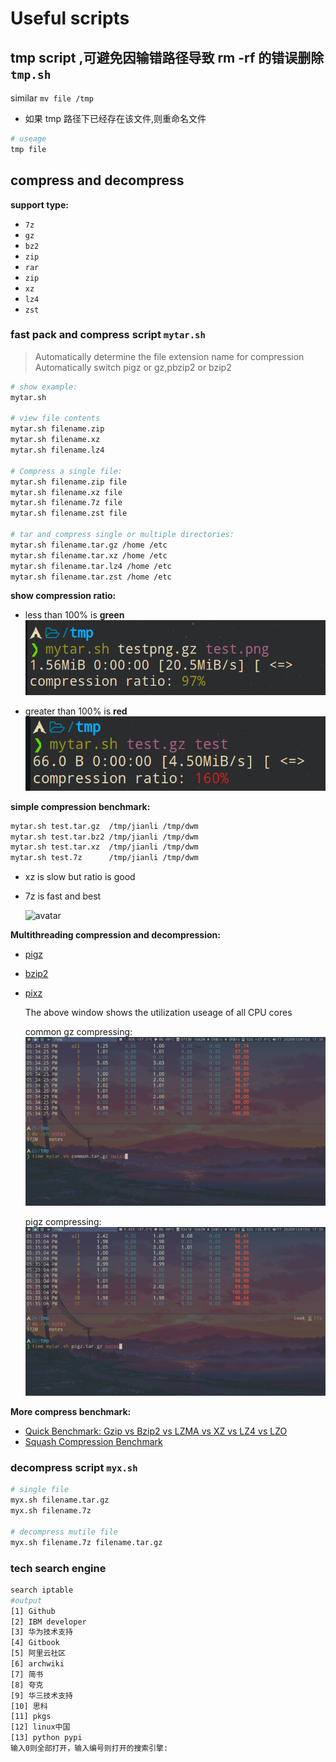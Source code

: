 # Useful scripts

## tmp script ,可避免因输错路径导致 rm -rf 的错误删除 `tmp.sh`

similar `mv file /tmp`

- 如果 tmp 路径下已经存在该文件,则重命名文件

```bash
# useage
tmp file
```

## compress and decompress

**support type:**

- `7z`
- `gz`
- `bz2`
- `zip`
- `rar`
- `zip`
- `xz`
- `lz4`
- `zst`

### fast pack and compress script `mytar.sh`

> Automatically determine the file extension name for compression
> Automatically switch pigz or gz,pbzip2 or bzip2

```bash
# show example:
mytar.sh

# view file contents
mytar.sh filename.zip
mytar.sh filename.xz
mytar.sh filename.lz4

# Compress a single file:
mytar.sh filename.zip file
mytar.sh filename.xz file
mytar.sh filename.7z file
mytar.sh filename.zst file

# tar and compress single or multiple directories:
mytar.sh filename.tar.gz /home /etc
mytar.sh filename.tar.xz /home /etc
mytar.sh filename.tar.lz4 /home /etc
mytar.sh filename.tar.zst /home /etc
```

**show compression ratio:**

- less than 100% is **green**
  ![avatar](/Pictures/ratio.png)

- greater than 100% is **red**
  ![avatar](/Pictures/ratio1.png)

**simple compression benchmark:**

```bash
mytar.sh test.tar.gz  /tmp/jianli /tmp/dwm
mytar.sh test.tar.bz2 /tmp/jianli /tmp/dwm
mytar.sh test.tar.xz  /tmp/jianli /tmp/dwm
mytar.sh test.7z      /tmp/jianli /tmp/dwm
```

- xz is slow but ratio is good

- 7z is fast and best

  ![avatar](/Pictures/benchmark.gif)

**Multithreading compression and decompression:**

- [pigz](https://github.com/madler/pigz)
- [bzip2](https://linux.die.net/man/1/pbzip2)
- [pixz](https://github.com/vasi/pixz)

  The above window shows the utilization useage of all CPU cores

  common gz compressing:
  ![avatar](/Pictures/pigz.gif)

  pigz compressing:
  ![avatar](/Pictures/pigz1.gif)

**More compress benchmark:**

- [Quick Benchmark: Gzip vs Bzip2 vs LZMA vs XZ vs LZ4 vs LZO](https://catchchallenger.first-world.info/wiki/Quick_Benchmark:_Gzip_vs_Bzip2_vs_LZMA_vs_XZ_vs_LZ4_vs_LZO)
- [Squash Compression Benchmark](https://quixdb.github.io/squash-benchmark/)

### decompress script `myx.sh`

```bash
# single file
myx.sh filename.tar.gz
myx.sh filename.7z

# decompress mutile file
myx.sh filename.7z filename.tar.gz
```

### tech search engine

```bash
search iptable
#output
[1] Github
[2] IBM developer
[3] 华为技术支持
[4] Gitbook
[5] 阿里云社区
[6] archwiki
[7] 简书
[8] 夸克
[9] 华三技术支持
[10] 思科
[11] pkgs
[12] linux中国
[13] python pypi
输入0则全部打开，输入编号则打开的搜索引擎:
```
